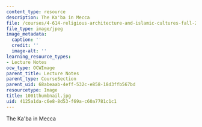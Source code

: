 ```yaml
---
content_type: resource
description: The Ka'ba in Mecca
file: /courses/4-614-religious-architecture-and-islamic-cultures-fall-2002/4125a1dac6e88d53f69ac60a7781c1c1_1001thumbnail.jpg
file_type: image/jpeg
image_metadata:
  caption: ''
  credit: ''
  image-alt: ''
learning_resource_types:
- Lecture Notes
ocw_type: OCWImage
parent_title: Lecture Notes
parent_type: CourseSection
parent_uid: 68abeaab-4eff-532c-e858-18d3ffb567bd
resourcetype: Image
title: 1001thumbnail.jpg
uid: 4125a1da-c6e8-8d53-f69a-c60a7781c1c1
---
```

The Ka'ba in Mecca

